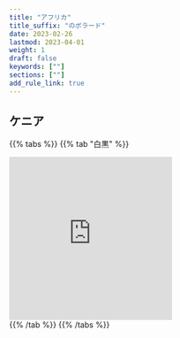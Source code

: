 ```yaml
---
title: "アフリカ"
title_suffix: "のボラード"
date: 2023-02-26
lastmod: 2023-04-01
weight: 1
draft: false
keywords: [""]
sections: [""]
add_rule_link: true
---
```


## ケニア

{{% tabs  %}}
{{% tab "白黒" %}}
<div class="googlemap-if">
<iframe src="https://www.google.com/maps/embed?pb=!4v1685209682880!6m8!1m7!1sXwxHoxSwNeekkubPT8ThaQ!2m2!1d0.8273906553710108!2d37.45447846688533!3f101.02688228933805!4f-14.520814259304828!5f3.325193203789971" width="295" height="295" style="border:0;" allowfullscreen="" loading="lazy" referrerpolicy="no-referrer-when-downgrade"></iframe>
</div>
{{% /tab %}}
{{% /tabs %}}
